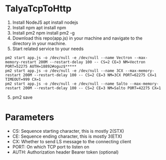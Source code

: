 # TalyaTcpToHttp
1. Install NodeJS
apt install nodejs
2. Install npm
apt install npm 
2. Install pm2
npm install pm2 -g
3. Download this repo(app.js) in your machine and navigate to the directory in your machine.
4. Start related service to your needs
```
pm2 start app.js -o /dev/null -e /dev/null --name Vectron --max-memory-restart 200M --restart-delay 100 -- CS=2 CE=3 NM=Vectron PORT=52275 AUTH=18892#oguz$*****
pm2 start app.js -o /dev/null -e /dev/null --name 3CX --max-memory-restart 200M --restart-delay 100 -- CS=2 CE=3 NM=3CX PORT=62275 CX=1 TIMEOUT=999 CX=1
pm2 start app.js -o /dev/null -e /dev/null --name Salto --max-memory-restart 200M --restart-delay 100 -- CS=2 CE=3 NM=Salto PORT=42275 CX=1
```
5. pm2 save

# Parameters
* CS: Sequence starting character, this is mostly 2(STX)
* CE: Sequence ending character, this is mostly 3(ETX)
* CX: Whether to send LS message to the connecting client
* PORT: On which TCP port to listen on
* AUTH: Authorization header Bearer token (optional)
